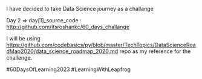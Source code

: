 I have decided to take Data Science journey as a challange

Day 2 => day[1]_source_code : http://github.com/itsroshankc/60_days_challange 

I will be using https://github.com/codebasics/py/blob/master/TechTopics/DataScienceRoadMap2020/data_science_roadmap_2020.md repo as my reference for the challenge. 

#60DaysOfLearning2023 
#LearningWithLeapfrog

